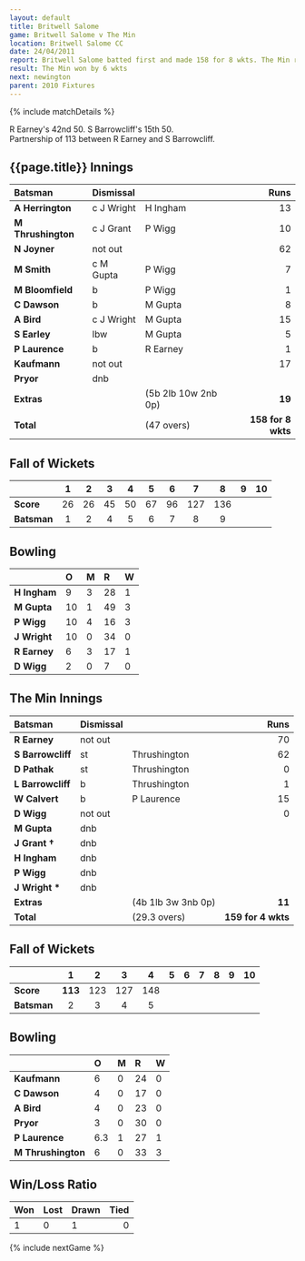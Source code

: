 ```yaml
---
layout: default
title: Britwell Salome
game: Britwell Salome v The Min
location: Britwell Salome CC
date: 24/04/2011
report: Britwell Salome batted first and made 158 for 8 wkts. The Min replied with 159 for 4 wkts
result: The Min won by 6 wkts
next: newington
parent: 2010 Fixtures
---
```


{% include matchDetails %}

R Earney's 42nd 50. S Barrowcliff's 15th 50.<br />
Partnership of 113 between R Earney and S Barrowcliff.

## {{page.title}} Innings

| Batsman | Dismissal |  | Runs |
|:---|:---|---|---:|
| **A Herrington** | c J Wright | H Ingham | 13 |
| **M Thrushington** | c J Grant | P Wigg | 10 |
| **N Joyner** | not out |  | 62 |
| **M Smith** | c M Gupta | P Wigg | 7 |
| **M Bloomfield** | b | P Wigg | 1 |
| **C Dawson** | b | M Gupta | 8 |
| **A Bird** | c J Wright | M Gupta | 15 |
| **S Earley** | lbw | M Gupta | 5 |
| **P Laurence** | b | R Earney | 1 |
| **Kaufmann** | not out |  | 17 |
| **Pryor** | dnb |  |  |
| **Extras** | | (5b 2lb 10w 2nb 0p) | **19** |
| **Total** | | (47 overs) | **158 for 8 wkts** |

## Fall of Wickets

| | 1 | 2 | 3 | 4 | 5 | 6 | 7 | 8 | 9 | 10 |
|---|:---:|:---:|:---:|:---:|:---:|:---:|:---:|:---:|:---:|:---:|
| **Score** | 26 | 26 | 45 | 50 | 67 | 96 | 127 | 136 |  |  |
| **Batsman** | 1 | 2 | 4 | 5 | 6 | 7 | 8 | 9 |  |  |

## Bowling

| | O | M | R | W |
|---|:---|:---|:---|:---|
| **H Ingham** | 9 | 3 | 28 | 1 |
| **M Gupta** | 10 | 1 | 49 | 3 |
| **P Wigg** | 10 | 4 | 16 | 3 |
| **J Wright** | 10 | 0 | 34 | 0 |
| **R Earney** | 6 | 3 | 17 | 1 |
| **D Wigg** | 2 | 0 | 7 | 0 |

## The Min Innings

| Batsman | Dismissal |  | Runs |
|:---|:---|---|---:|
| **R Earney** | not out |  | 70 |
| **S Barrowcliff** | st | Thrushington | 62 |
| **D Pathak** | st | Thrushington | 0 |
| **L Barrowcliff** | b | Thrushington | 1 |
| **W Calvert** | b | P Laurence | 15 |
| **D Wigg** | not out |  | 0 |
| **M Gupta** | dnb |  |  |
| **J Grant &#8224;** | dnb |  |  |
| **H Ingham** | dnb |  |  |
| **P Wigg** | dnb |  |  |
| **J Wright &#42;** | dnb |  |  |
| **Extras** | | (4b 1lb 3w 3nb 0p) | **11** |
| **Total** | | (29.3 overs) | **159 for 4 wkts** |


## Fall of Wickets

| | 1 | 2 | 3 | 4 | 5 | 6 | 7 | 8 | 9 | 10 |
|---|:---:|:---:|:---:|:---:|:---:|:---:|:---:|:---:|:---:|:---:|
| **Score** | **113** | 123 | 127 | 148 |  |  |  |  |  |  |
| **Batsman** | 2 | 3 | 4 | 5 |  |  |  |  |  |  |

## Bowling

| | O | M | R | W |
|---|:---|:---|:---|:---|
| **Kaufmann** | 6 | 0 | 24 | 0 |
| **C Dawson** | 4 | 0 | 17 | 0 |
| **A Bird** | 4 | 0 | 23 | 0 |
| **Pryor** | 3 | 0 | 30 | 0 |
| **P Laurence** | 6.3 | 1 | 27 | 1 |
| **M Thrushington** | 6 | 0 | 33 | 3 |

## Win/Loss Ratio

| Won | Lost | Drawn | Tied |
|:---|:---|:---|---:|
| 1 | 0 | 1 | 0 |

{% include nextGame %}